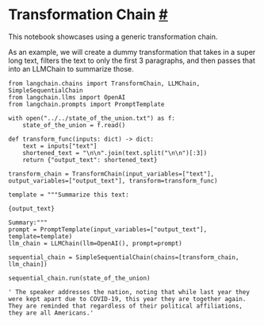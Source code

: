 


 Transformation Chain
 [#](#transformation-chain "Permalink to this headline")
===============================================================================



 This notebook showcases using a generic transformation chain.
 



 As an example, we will create a dummy transformation that takes in a super long text, filters the text to only the first 3 paragraphs, and then passes that into an LLMChain to summarize those.
 







```
from langchain.chains import TransformChain, LLMChain, SimpleSequentialChain
from langchain.llms import OpenAI
from langchain.prompts import PromptTemplate

```










```
with open("../../state_of_the_union.txt") as f:
    state_of_the_union = f.read()

```










```
def transform_func(inputs: dict) -> dict:
    text = inputs["text"]
    shortened_text = "\n\n".join(text.split("\n\n")[:3])
    return {"output_text": shortened_text}

transform_chain = TransformChain(input_variables=["text"], output_variables=["output_text"], transform=transform_func)

```










```
template = """Summarize this text:

{output_text}

Summary:"""
prompt = PromptTemplate(input_variables=["output_text"], template=template)
llm_chain = LLMChain(llm=OpenAI(), prompt=prompt)

```










```
sequential_chain = SimpleSequentialChain(chains=[transform_chain, llm_chain])

```










```
sequential_chain.run(state_of_the_union)

```








```
' The speaker addresses the nation, noting that while last year they were kept apart due to COVID-19, this year they are together again. They are reminded that regardless of their political affiliations, they are all Americans.'

```







